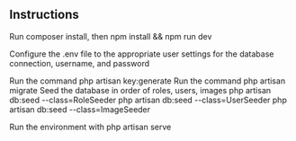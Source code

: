 ## Instructions

Run composer install, then npm install && npm run dev

Configure the .env file to the appropriate user settings for the database connection, username, and password

Run the command php artisan key:generate
Run the command php artisan migrate
Seed the database in order of roles, users, images 
    php artisan db:seed --class=RoleSeeder
    php artisan db:seed --class=UserSeeder
    php artisan db:seed --class=ImageSeeder

Run the environment with php artisan serve
    